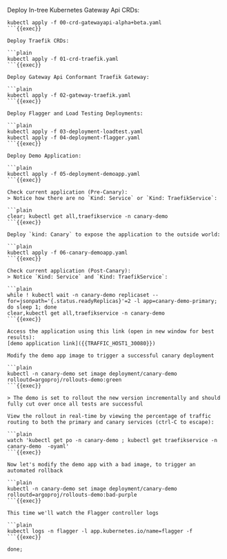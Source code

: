 Deploy In-tree Kubernetes Gateway Api CRDs:

```plain
kubectl apply -f 00-crd-gatewayapi-alpha+beta.yaml
```{{exec}}

Deploy Traefik CRDs:

```plain
kubectl apply -f 01-crd-traefik.yaml
```{{exec}}

Deploy Gateway Api Conformant Traefik Gateway:

```plain
kubectl apply -f 02-gateway-traefik.yaml
```{{exec}}

Deploy Flagger and Load Testing Deployments:

```plain
kubectl apply -f 03-deployment-loadtest.yaml
kubectl apply -f 04-deployment-flagger.yaml
```{{exec}}

Deploy Demo Application:

```plain
kubectl apply -f 05-deployment-demoapp.yaml
```{{exec}}

Check current application (Pre-Canary):
> Notice how there are no `Kind: Service` or `Kind: TraefikService`:

```plain
clear; kubectl get all,traefikservice -n canary-demo
```{{exec}}

Deploy `kind: Canary` to expose the application to the outside world:

```plain
kubectl apply -f 06-canary-demoapp.yaml
```{{exec}}

Check current application (Post-Canary):
> Notice `Kind: Service` and `Kind: TraefikService`:

```plain
while ! kubectl wait -n canary-demo replicaset --for=jsonpath='{.status.readyReplicas}'=2 -l app=canary-demo-primary; do sleep 1; done
clear,kubectl get all,traefikservice -n canary-demo
```{{exec}}

Access the application using this link (open in new window for best results):
[demo application link]({{TRAFFIC_HOST1_30080}})

Modify the demo app image to trigger a successful canary deployment

```plain
kubectl -n canary-demo set image deployment/canary-demo rolloutd=argoproj/rollouts-demo:green
```{{exec}}

> The demo is set to rollout the new version incrementally and should fully cut over once all tests are successful

View the rollout in real-time by viewing the percentage of traffic routing to both the primary and canary services (ctrl-C to escape):

```plain
watch 'kubectl get po -n canary-demo ; kubectl get traefikservice -n canary-demo  -oyaml'
```{{exec}}

Now let's modify the demo app with a bad image, to trigger an automated rollback

```plain
kubectl -n canary-demo set image deployment/canary-demo rolloutd=argoproj/rollouts-demo:bad-purple
```{{exec}}

This time we'll watch the Flagger controller logs

```plain
kubectl logs -n flagger -l app.kubernetes.io/name=flagger -f
```{{exec}}

done;
